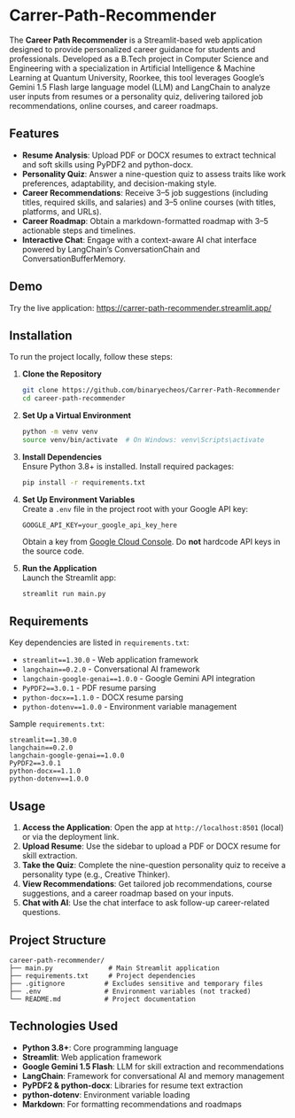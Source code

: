 # Carrer-Path-Recommender

The **Career Path Recommender** is a Streamlit-based web application designed to provide personalized career guidance for students and professionals. Developed as a B.Tech project in Computer Science and Engineering with a specialization in Artificial Intelligence & Machine Learning at Quantum University, Roorkee, this tool leverages Google’s Gemini 1.5 Flash large language model (LLM) and LangChain to analyze user inputs from resumes or a personality quiz, delivering tailored job recommendations, online courses, and career roadmaps.

## Features

- **Resume Analysis**: Upload PDF or DOCX resumes to extract technical and soft skills using PyPDF2 and python-docx.
- **Personality Quiz**: Answer a nine-question quiz to assess traits like work preferences, adaptability, and decision-making style.
- **Career Recommendations**: Receive 3–5 job suggestions (including titles, required skills, and salaries) and 3–5 online courses (with titles, platforms, and URLs).
- **Career Roadmap**: Obtain a markdown-formatted roadmap with 3–5 actionable steps and timelines.
- **Interactive Chat**: Engage with a context-aware AI chat interface powered by LangChain’s ConversationChain and ConversationBufferMemory.

## Demo

Try the live application: https://carrer-path-recommender.streamlit.app/

## Installation

To run the project locally, follow these steps:

1. **Clone the Repository**  
   ```bash
   git clone https://github.com/binaryecheos/Carrer-Path-Recommender
   cd career-path-recommender
   ```

2. **Set Up a Virtual Environment**  
   ```bash
   python -m venv venv
   source venv/bin/activate  # On Windows: venv\Scripts\activate
   ```

3. **Install Dependencies**  
   Ensure Python 3.8+ is installed. Install required packages:
   ```bash
   pip install -r requirements.txt
   ```

4. **Set Up Environment Variables**  
   Create a `.env` file in the project root with your Google API key:
   ```plaintext
   GOOGLE_API_KEY=your_google_api_key_here
   ```
   Obtain a key from [Google Cloud Console](https://console.cloud.google.com/). Do **not** hardcode API keys in the source code.

5. **Run the Application**  
   Launch the Streamlit app:
   ```bash
   streamlit run main.py
   ```

## Requirements

Key dependencies are listed in `requirements.txt`:
- `streamlit==1.30.0` - Web application framework
- `langchain==0.2.0` - Conversational AI framework
- `langchain-google-genai==1.0.0` - Google Gemini API integration
- `PyPDF2==3.0.1` - PDF resume parsing
- `python-docx==1.1.0` - DOCX resume parsing
- `python-dotenv==1.0.0` - Environment variable management

Sample `requirements.txt`:
```plaintext
streamlit==1.30.0
langchain==0.2.0
langchain-google-genai==1.0.0
PyPDF2==3.0.1
python-docx==1.1.0
python-dotenv==1.0.0
```

## Usage

1. **Access the Application**: Open the app at `http://localhost:8501` (local) or via the deployment link.
2. **Upload Resume**: Use the sidebar to upload a PDF or DOCX resume for skill extraction.
3. **Take the Quiz**: Complete the nine-question personality quiz to receive a personality type (e.g., Creative Thinker).
4. **View Recommendations**: Get tailored job recommendations, course suggestions, and a career roadmap based on your inputs.
5. **Chat with AI**: Use the chat interface to ask follow-up career-related questions.

## Project Structure

```
career-path-recommender/
├── main.py              # Main Streamlit application
├── requirements.txt     # Project dependencies
├── .gitignore          # Excludes sensitive and temporary files
├── .env                # Environment variables (not tracked)
└── README.md           # Project documentation
```

## Technologies Used

- **Python 3.8+**: Core programming language
- **Streamlit**: Web application framework
- **Google Gemini 1.5 Flash**: LLM for skill extraction and recommendations
- **LangChain**: Framework for conversational AI and memory management
- **PyPDF2 & python-docx**: Libraries for resume text extraction
- **python-dotenv**: Environment variable loading
- **Markdown**: For formatting recommendations and roadmaps

